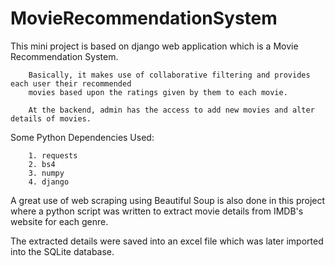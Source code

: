 # MovieRecommendationSystem

This mini project is based on django web application which is a Movie Recommendation System.

        Basically, it makes use of collaborative filtering and provides each user their recommended 
        movies based upon the ratings given by them to each movie.

        At the backend, admin has the access to add new movies and alter details of movies.

Some Python Dependencies Used:

        1. requests
        2. bs4
        3. numpy
        4. django

A great use of web scraping using Beautiful Soup is also done in this project where a python 
script was written to extract movie details from IMDB's website for each genre.

The extracted details were saved into an excel file which was later imported into the SQLite database.
